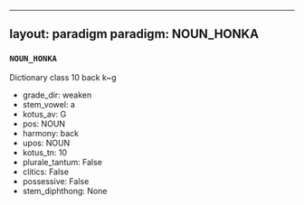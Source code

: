 
---
layout: paradigm
paradigm: NOUN_HONKA
---
### ` NOUN_HONKA `

Dictionary class 10 back k~g
* grade_dir: weaken
* stem_vowel: a
* kotus_av: G
* pos: NOUN
* harmony: back
* upos: NOUN
* kotus_tn: 10
* plurale_tantum: False
* clitics: False
* possessive: False
* stem_diphthong: None
